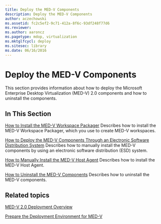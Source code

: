 ```yaml
---
title: Deploy the MED-V Components
description: Deploy the MED-V Components
author: aczechowski
ms.assetid: fc2c5ef2-9c71-412a-8f6c-93df248f77d6
ms.reviewer:
ms.author: aaroncz
ms.pagetype: mdop, virtualization
ms.mktglfcycl: deploy
ms.sitesec: library
ms.date: 06/16/2016
---
```



# Deploy the MED-V Components


This section provides information about how to deploy the Microsoft Enterprise Desktop Virtualization (MED-V) 2.0 components and how to uninstall the components.

## In This Section


<a href="" id="how-to-install-the-med-v-workspace-packager"></a>[How to Install the MED-V Workspace Packager](how-to-install-the-med-v-workspace-packager.md)
Describes how to install the MED-V Workspace Packager, which you use to create MED-V workspaces.

<a href="" id="how-to-deploy-the-med-v-components-through-an-electronic-software-distribution-system"></a>[How to Deploy the MED-V Components Through an Electronic Software Distribution System](how-to-deploy-the-med-v-components-through-an-electronic-software-distribution-system.md)
Describes how to manually install the MED-V components by using an electronic software distribution (ESD) system.

<a href="" id="how-to-manually-install-the-med-v-host-agent"></a>[How to Manually Install the MED-V Host Agent](how-to-manually-install-the-med-v-host-agent.md)
Describes how to install the MED-V Host Agent.

<a href="" id="how-to-uninstall-the-med-v-components"></a>[How to Uninstall the MED-V Components](how-to-uninstall-the-med-v-components.md)
Describes how to uninstall the MED-V components.

## Related topics


[MED-V 2.0 Deployment Overview](med-v-20-deployment-overview.md)

[Prepare the Deployment Environment for MED-V](prepare-the-deployment-environment-for-med-v.md)

 

 





